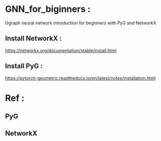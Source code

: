 # GNN_for_biginners :

Ggraph neural network introduction for beginners with PyG and  NetworkX

## Install NetworkX :
https://networkx.org/documentation/stable/install.html

## Install PyG :
https://pytorch-geometric.readthedocs.io/en/latest/notes/installation.html

# Ref :
## PyG
## NetworkX

